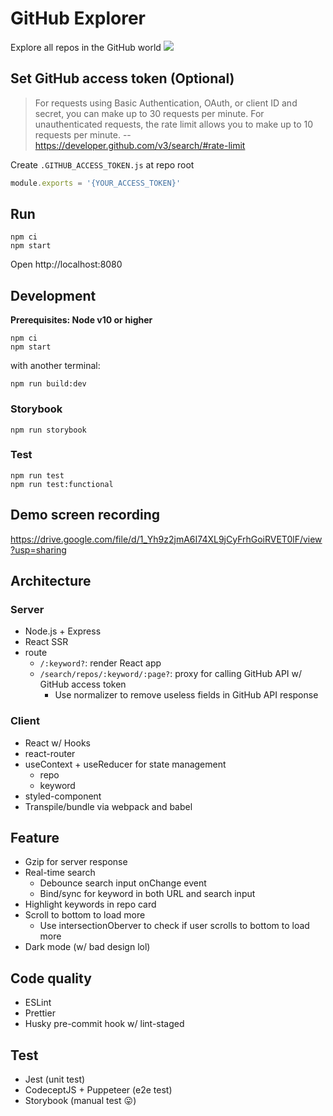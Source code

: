 # GitHub Explorer
Explore all repos in the GitHub world
![](https://gist.githubusercontent.com/x3388638/82e341b43990c7851c9438dfdec43e3b/raw/ecab7b6543076ba29b253478179852e041b43a71/github-explorer.png)

## Set GitHub access token (Optional)
> For requests using Basic Authentication, OAuth, or client ID and secret, you can make up to 30 requests per minute. For unauthenticated requests, the rate limit allows you to make up to 10 requests per minute. -- https://developer.github.com/v3/search/#rate-limit

Create `.GITHUB_ACCESS_TOKEN.js` at repo root
```javascript
module.exports = '{YOUR_ACCESS_TOKEN}'
```

## Run
```
npm ci
npm start
```
Open http://localhost:8080

## Development

**Prerequisites: Node v10 or higher**

```
npm ci
npm start
```

with another terminal:

```
npm run build:dev
```

### Storybook
```
npm run storybook
```

### Test
```
npm run test
npm run test:functional
```

## Demo screen recording
https://drive.google.com/file/d/1_Yh9z2jmA6I74XL9jCyFrhGoiRVET0lF/view?usp=sharing

## Architecture
### Server
- Node.js + Express
- React SSR
- route
    - `/:keyword?`: render React app
    - `/search/repos/:keyword/:page?`: proxy for calling GitHub API w/ GitHub access token
        - Use normalizer to remove useless fields in GitHub API response

### Client
- React w/ Hooks
- react-router
- useContext + useReducer for state management
    - repo
    - keyword
- styled-component
- Transpile/bundle via webpack and babel

## Feature
- Gzip for server response
- Real-time search
    - Debounce search input onChange event
    - Bind/sync for keyword in both URL and search input
-  Highlight keywords in repo card
- Scroll to bottom to load more
    - Use intersectionOberver to check if user scrolls to bottom to load more
- Dark mode (w/ bad design lol)

## Code quality
- ESLint
- Prettier
- Husky pre-commit hook w/ lint-staged

## Test
- Jest (unit test)
- CodeceptJS + Puppeteer (e2e test)
- Storybook (manual test :stuck_out_tongue:)

